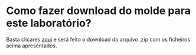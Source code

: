 # Como fazer download do molde para este laboratório?

Basta clicares [aqui](https://github.com/tiagoleic02/LCOM/raw/refs/heads/master/Modelos/lab4/lab4.zip) e será feito o download do arquivo .zip com os ficheiros acima apresentados.